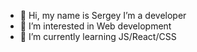 - 👋 Hi, my name is Sergey I’m a developer
- 👀 I’m interested in Web development
- 🌱 I’m currently learning JS/React/CSS

<!---
turinskiy/turinskiy is a ✨ special ✨ repository because its `README.md` (this file) appears on your GitHub profile.
You can click the Preview link to take a look at your changes.
--->
